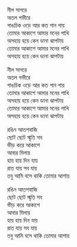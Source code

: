 নীল সাগরে\
অতল গভীরে\
গাঙচিক ওড়ে আর কত গান গায়\
তোমার আকাশে আমার মনের পাখি\
অসহায় হয়ে কেন ডানা ঝাপটায়\
তোমার আকাশে আমার মনের পাখি\
অসহায় হয়ে কেন ডানা ঝাপটায়

নীল সাগরে\
অতল গভীরে\
গাঙচিক ওড়ে আর কত গান গায়\
তোমার আকাশে আমার মনের পাখি\
অসহায় হয়ে কেন ডানা ঝাপটায়\
তোমার আকাশে আমার মনের পাখি\
অসহায় হয়ে কেন ডানা ঝাপটায়

রঙিন আতশবাজি\
ছোট ছোট স্মৃতি সব\
ভীড় করে আকাশে\
আবার মিলায়\
হায় হায় দিন যায়\
রাত যায় সব যায়\
তবু আমি বসে থাকি তোমার আশায়

রঙিন আতশবাজি\
ছোট ছোট স্মৃতি সব\
ভীড় করে আকাশে\
আবার মিলায়\
হায় হায় দিন যায়\
রাত যায় সব যায়\
তবু আমি বসে থাকি তোমার আশায়

